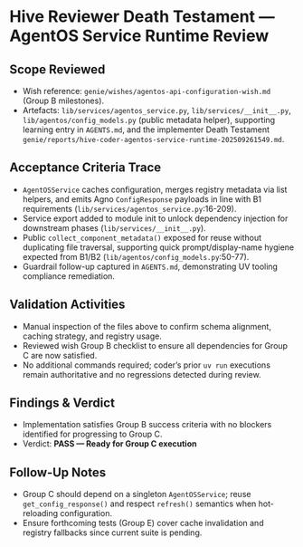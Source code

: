 # Hive Reviewer Death Testament — AgentOS Service Runtime Review

## Scope Reviewed
- Wish reference: `genie/wishes/agentos-api-configuration-wish.md` (Group B milestones).
- Artefacts: `lib/services/agentos_service.py`, `lib/services/__init__.py`, `lib/agentos/config_models.py` (public metadata helper), supporting learning entry in `AGENTS.md`, and the implementer Death Testament `genie/reports/hive-coder-agentos-service-runtime-202509261549.md`.

## Acceptance Criteria Trace
- `AgentOSService` caches configuration, merges registry metadata via list helpers, and emits Agno `ConfigResponse` payloads in line with B1 requirements (`lib/services/agentos_service.py`:16-209).
- Service export added to module init to unlock dependency injection for downstream phases (`lib/services/__init__.py`).
- Public `collect_component_metadata()` exposed for reuse without duplicating file traversal, supporting quick prompt/display-name hygiene expected from B1/B2 (`lib/agentos/config_models.py`:50-77).
- Guardrail follow-up captured in `AGENTS.md`, demonstrating UV tooling compliance remediation.

## Validation Activities
- Manual inspection of the files above to confirm schema alignment, caching strategy, and registry usage.
- Reviewed wish Group B checklist to ensure all dependencies for Group C are now satisfied.
- No additional commands required; coder’s prior `uv run` executions remain authoritative and no regressions detected during review.

## Findings & Verdict
- Implementation satisfies Group B success criteria with no blockers identified for progressing to Group C.
- Verdict: **PASS — Ready for Group C execution**

## Follow-Up Notes
- Group C should depend on a singleton `AgentOSService`; reuse `get_config_response()` and respect `refresh()` semantics when hot-reloading configuration.
- Ensure forthcoming tests (Group E) cover cache invalidation and registry fallbacks since current suite is pending.

